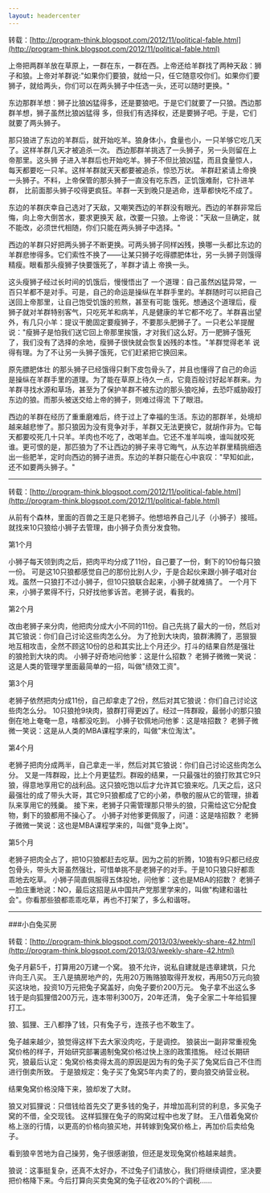 ```yaml
---
layout: headercenter
---
```


转载：[http://program-think.blogspot.com/2012/11/political-fable.html](http://program-think.blogspot.com/2012/11/political-fable.html)

上帝把两群羊放在草原上，一群在东，一群在西。上帝还给羊群找了两种天敌：狮子和狼。上帝对羊群说:"如果你们要狼，就给一只，任它随意咬你们。如果你们要狮子，就给两头，你们可以在两头狮子中任选一头，还可以随时更换。"

东边那群羊想：狮子比狼凶猛得多，还是要狼吧。于是它们就要了一只狼。西边那群羊想，狮子虽然比狼凶猛得 多，但我们有选择权，还是要狮子吧。于是，它们就要了两头狮子。

那只狼进了东边的羊群后，就开始吃羊。狼身体小，食量也小，一只羊够它吃几天了。这样羊群几天才被追杀一次。
西边那群羊挑选了一头狮子，另一头则留在上帝那里。这头狮 子进入羊群后也开始吃羊。狮子不但比狼凶猛，而且食量惊人，每天都要吃一只羊。这样羊群就天天都要被追杀，惊恐万状。 羊群赶紧请上帝换一头狮子。不料，上帝保管的那头狮子一直没有吃东西，正饥饿难耐，它扑进羊群， 比前面那头狮子咬得更疯狂。羊群一天到晚只是逃命，连草都快吃不成了。

东边的羊群庆幸自己选对了天敌，又嘲笑西边的羊群没有眼光。西边的羊群非常后悔，向上帝大倒苦水，要求更换天 敌，改要一只狼。上帝说："天敌一旦确定，就不能改，必须世代相随，你们只能在两头狮子中选择。"

西边的羊群只好把两头狮子不断更换。可两头狮子同样凶残，换哪一头都比东边的羊群悲惨得多。它们索性不换了——让某只狮子吃得膘肥体壮，另一头狮子则饿得精瘦。眼看那头瘦狮子快要饿死了，羊群才请上 帝换一头。

这头瘦狮子经过长时间的饥饿后，慢慢悟出了 一个道理：自己虽然凶猛异常，一百只羊都不是对手。可是，自己的命运是操纵在羊群手里的。羊群随时可以把自己送回上帝那里，让自己饱受饥饿的煎熬，甚至有可能 饿死。想通这个道理后，瘦狮子就对羊群特别客气，只吃死羊和病羊，凡是健康的羊它都不吃了。羊群喜出望外，有几只小羊：提议干脆固定要瘦狮子，不要那头肥狮子了。一只老公羊提醒说："瘦狮子是怕我们送它回上帝那里挨饿，才对我们这么好。万一肥狮子饿死了，我们没有了选择的余地，瘦狮子很快就会恢复凶残的本性。"羊群觉得老羊 说得有理。为了不让另一头狮子饿死，它们赶紧把它换回来。

原先膘肥体壮 的那头狮子已经饿得只剩下皮包骨头了，并且也懂得了自己的命运是操纵在羊群手里的道理。为了能在草原上待久一点，它竟百般讨好起羊群来。为羊群寻找水源和草场，甚至为了保护羊群不被东边的那头狼吃掉，去恐吓威胁殴打东边的狼。而那头被送交给上帝的狮子，则难过得流 下了眼泪。

西边的羊群在经历了重重磨难后，终于过上了幸福的生活。东边的那群羊，处境却越来越悲惨了。那只狼因为没有竞争对手，羊群又无法更换它，就胡作非为。它每天都要咬死几十只羊。羊肉也不吃了，改喝羊血。它还不准羊叫唤，谁叫就咬死谁。更可恨的是，那匹狼为了不让西边的狮子来寻它晦气，从东边羊群里精挑细选出一些肥羊，定时向西边的狮子进贡。东边的羊群只能在心中哀叹："早知如此，还不如要两头狮子。"

- - -

转载：[http://program-think.blogspot.com/2012/11/political-fable.html](http://program-think.blogspot.com/2012/11/political-fable.html)

从前有个森林，里面的百兽之王是只老狮子。他想培养自己儿子（小狮子）接班。就找来10只狼给小狮子去管理，由小狮子负责分发食物。

第1个月

小狮子每天领到肉之后，把肉平均分成了11份，自己要了一份，剩下的10份每只狼一份。
可是这10只狼都感觉自己的那份比别人少，于是合起伙来跟小狮子唱对台戏。虽然一只狼打不过小狮子，但10只狼联合起来，小狮子就难搞了。
一个月下来，小狮子累得不行，只好找他爹诉苦。老狮子说，看我的。

第2个月

改由老狮子来分肉，他把肉分成大小不同的11份。自己先挑了最大的一份，然后对其它狼说：你们自己讨论这些肉怎么分。
为了抢到大块肉，狼群沸腾了，恶狠狠地互相攻击，全然不顾这10份的总和其实比上个月还少。打斗的结果自然是强壮的狼抢到大块的肉。
小狮子好奇地问他爹：这是什么招数？
老狮子微微一笑说：这是人类的管理学里面最简单的一招，叫做"绩效工资"。

第3个月

老狮子依然把肉分成11份，自己却拿走了2份，然后对其它狼说：你们自己讨论这些肉怎么分。
10只狼抢9块肉，狼群打得更凶了。经过一阵群殴，最弱小的那只狼倒在地上奄奄一息，啥都没吃到。
小狮子钦佩地问他爹：这是啥招数？
老狮子微微一笑说：这是从人类的MBA课程学来的，叫做"末位淘汰"。

第4个月

老狮子把肉分成两半，自己拿走一半，然后对其它狼说：你们自己讨论这些肉怎么分。
又是一阵群殴，比上个月更猛烈。群殴的结果，一只最强壮的狼打败其它9只狼，得意地享用它的战利品。这只狼吃饱以后才允许其它狼来吃。几天之后，这只最强壮的成了带头大哥，其它9只狼都成了它的小弟，恭敬的服从它的管理，排着队来享用它的残羹。
接下来，老狮子只需管理那只带头的狼，只需给这它分配食物，剩下的狼都用不操心了。
小狮子对他爹更佩服了，问道：这是啥招数？
老狮子微微一笑说：这也是MBA课程学来的，叫做"竞争上岗"。

第5个月

老狮子把肉全占了，把10只狼都赶去吃草。因为之前的折腾，10狼有9只都已经皮包骨头，带头大哥虽然强壮，可惜单挑不是老狮子的对手。于是10只狼只好都乖乖地去吃草。
小狮子简直佩服得五体投地，问他爹：这也是MBA的招数？
老狮子一脸庄重地说：NO，最后这招是从中国共产党那里学来的，叫做"构建和谐社会"。你看那些狼都乖乖吃草，再也不打架了，多么和谐呀。

- - -

###小白兔买房

转载：[http://program-think.blogspot.com/2013/03/weekly-share-42.html](http://program-think.blogspot.com/2013/03/weekly-share-42.html)

兔子月薪5千，打算用20万建一个窝。 狼不允许，说私自建就是违章建筑，只允许向王八买。
王八是搞房地产的，先用20万贿赂狼取得开发权，再用50万元向狼买这块地，投资10万元把兔子窝盖好，向兔子要价200万元。
兔子拿不出这么多钱于是向狐狸借200万元，连本带利300万，20年还清， 兔子全家二十年给狐狸打工。

狼、狐狸、王八都挣了钱，只有兔子亏，连孩子也不敢生了。

兔子越来越少，狼觉得这样下去大家没肉吃，于是调控。
狼装出一副非常重视兔窝价格的样子，开始研究部署遏制兔窝价格过快上涨的政策措施。
经过长期研究，狼最后认定：兔窝价格卖得太高的原因是因为有的兔子买了兔窝后自己不住而进行倒卖所致。
于是狼规定：兔子买了兔窝5年内卖了的，要向狼交纳营业税。

结果兔窝价格没降下来，狼却发了大财。

狼又对狐狸说：只借钱给首先交了更多钱的兔子，并增加高利贷的利息，多买兔子窝的不借，全交现钱。
这样狐狸在兔子的购窝过程中也发了财。
王八借着兔窝价格上涨的行情，以更高的价格向狼买地，并转嫁到兔窝价格上，再加价后卖给兔子。

看到狼辛苦地为自己操劳，兔子很感谢狼，但还是发现兔窝价格越来越贵。

狼说：这事挺复杂，还真不太好办，不过兔子们请放心，我们将继续调控，坚决要把价格降下来。今后打算向买卖兔窝的兔子征收20%的个调税......

